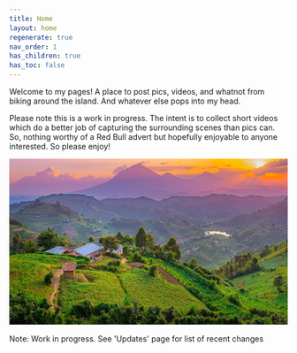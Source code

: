 ```yaml
---
title: Home
layout: home
regenerate: true
nav_order: 1
has_children: true
has_toc: false
---
```


  <p>Welcome to my pages!  A place to post pics, videos, and whatnot from biking around the island.  And whatever else pops into my head.</p>     
  
  <p>Please note this is a work in progress.  The intent is to collect short videos which do a better job of capturing the surrounding scenes than pics can.  So, nothing worthy of a Red Bull advert but hopefully enjoyable to anyone interested.  So please enjoy!   </p>

  <a href="https://nswaswajim.github.io/oahuv1/pages/about.html"><img src="images/muhabura.jpg" height="300" title="The guide"></a>

  Note:  Work in progress.  See 'Updates' page for list of recent changes

